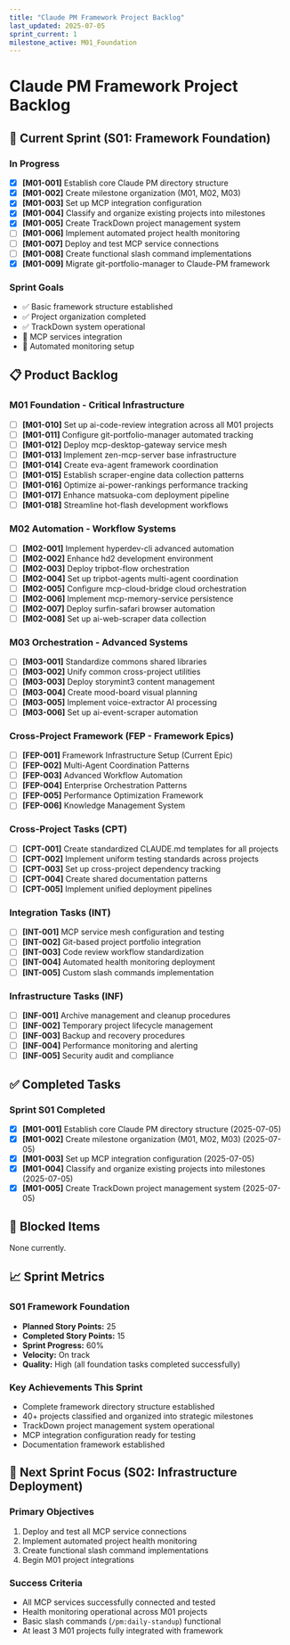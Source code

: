 ```yaml
---
title: "Claude PM Framework Project Backlog"
last_updated: 2025-07-05
sprint_current: 1
milestone_active: M01_Foundation
---
```


# Claude PM Framework Project Backlog

## 🎯 Current Sprint (S01: Framework Foundation)

### In Progress
- [x] **[M01-001]** Establish core Claude PM directory structure
- [x] **[M01-002]** Create milestone organization (M01, M02, M03)
- [x] **[M01-003]** Set up MCP integration configuration
- [x] **[M01-004]** Classify and organize existing projects into milestones
- [x] **[M01-005]** Create TrackDown project management system
- [ ] **[M01-006]** Implement automated project health monitoring
- [ ] **[M01-007]** Deploy and test MCP service connections
- [ ] **[M01-008]** Create functional slash command implementations
- [x] **[M01-009]** Migrate git-portfolio-manager to Claude-PM framework

### Sprint Goals
- ✅ Basic framework structure established
- ✅ Project organization completed
- ✅ TrackDown system operational
- 🔄 MCP services integration
- 🔄 Automated monitoring setup

## 📋 Product Backlog

### M01 Foundation - Critical Infrastructure
- [ ] **[M01-010]** Set up ai-code-review integration across all M01 projects
- [ ] **[M01-011]** Configure git-portfolio-manager automated tracking
- [ ] **[M01-012]** Deploy mcp-desktop-gateway service mesh
- [ ] **[M01-013]** Implement zen-mcp-server base infrastructure
- [ ] **[M01-014]** Create eva-agent framework coordination
- [ ] **[M01-015]** Establish scraper-engine data collection patterns
- [ ] **[M01-016]** Optimize ai-power-rankings performance tracking
- [ ] **[M01-017]** Enhance matsuoka-com deployment pipeline
- [ ] **[M01-018]** Streamline hot-flash development workflows

### M02 Automation - Workflow Systems  
- [ ] **[M02-001]** Implement hyperdev-cli advanced automation
- [ ] **[M02-002]** Enhance hd2 development environment
- [ ] **[M02-003]** Deploy tripbot-flow orchestration
- [ ] **[M02-004]** Set up tripbot-agents multi-agent coordination
- [ ] **[M02-005]** Configure mcp-cloud-bridge cloud orchestration
- [ ] **[M02-006]** Implement mcp-memory-service persistence
- [ ] **[M02-007]** Deploy surfin-safari browser automation
- [ ] **[M02-008]** Set up ai-web-scraper data collection

### M03 Orchestration - Advanced Systems
- [ ] **[M03-001]** Standardize commons shared libraries
- [ ] **[M03-002]** Unify common cross-project utilities
- [ ] **[M03-003]** Deploy storymint3 content management
- [ ] **[M03-004]** Create mood-board visual planning
- [ ] **[M03-005]** Implement voice-extractor AI processing
- [ ] **[M03-006]** Set up ai-event-scraper automation

### Cross-Project Framework (FEP - Framework Epics)
- [ ] **[FEP-001]** Framework Infrastructure Setup (Current Epic)
- [ ] **[FEP-002]** Multi-Agent Coordination Patterns
- [ ] **[FEP-003]** Advanced Workflow Automation
- [ ] **[FEP-004]** Enterprise Orchestration Patterns
- [ ] **[FEP-005]** Performance Optimization Framework
- [ ] **[FEP-006]** Knowledge Management System

### Cross-Project Tasks (CPT)
- [ ] **[CPT-001]** Create standardized CLAUDE.md templates for all projects
- [ ] **[CPT-002]** Implement uniform testing standards across projects
- [ ] **[CPT-003]** Set up cross-project dependency tracking
- [ ] **[CPT-004]** Create shared documentation patterns
- [ ] **[CPT-005]** Implement unified deployment pipelines

### Integration Tasks (INT)
- [ ] **[INT-001]** MCP service mesh configuration and testing
- [ ] **[INT-002]** Git-based project portfolio integration
- [ ] **[INT-003]** Code review workflow standardization
- [ ] **[INT-004]** Automated health monitoring deployment
- [ ] **[INT-005]** Custom slash commands implementation

### Infrastructure Tasks (INF)
- [ ] **[INF-001]** Archive management and cleanup procedures
- [ ] **[INF-002]** Temporary project lifecycle management
- [ ] **[INF-003]** Backup and recovery procedures
- [ ] **[INF-004]** Performance monitoring and alerting
- [ ] **[INF-005]** Security audit and compliance

## ✅ Completed Tasks

### Sprint S01 Completed
- [x] **[M01-001]** Establish core Claude PM directory structure (2025-07-05)
- [x] **[M01-002]** Create milestone organization (M01, M02, M03) (2025-07-05)
- [x] **[M01-003]** Set up MCP integration configuration (2025-07-05)
- [x] **[M01-004]** Classify and organize existing projects into milestones (2025-07-05)
- [x] **[M01-005]** Create TrackDown project management system (2025-07-05)

## 🚫 Blocked Items

None currently.

## 📈 Sprint Metrics

### S01 Framework Foundation
- **Planned Story Points:** 25
- **Completed Story Points:** 15
- **Sprint Progress:** 60%
- **Velocity:** On track
- **Quality:** High (all foundation tasks completed successfully)

### Key Achievements This Sprint
- Complete framework directory structure established
- 40+ projects classified and organized into strategic milestones
- TrackDown project management system operational
- MCP integration configuration ready for testing
- Documentation framework established

## 🎯 Next Sprint Focus (S02: Infrastructure Deployment)

### Primary Objectives
1. Deploy and test all MCP service connections
2. Implement automated project health monitoring
3. Create functional slash command implementations
4. Begin M01 project integrations

### Success Criteria
- All MCP services successfully connected and tested
- Health monitoring operational across M01 projects
- Basic slash commands (`/pm:daily-standup`) functional
- At least 3 M01 projects fully integrated with framework